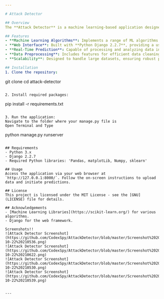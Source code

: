 ```yaml
---

# Attack Detector

## Overview
The **Attack Detector** is a machine learning-based application designed to predict and identify false data injection attacks. By utilizing various machine learning algorithms, the application aims to enhance security measures and protect data integrity.

## Features
- **Machine Learning Algorithms**: Implements a range of ML algorithms to detect potential threats effectively.
- **Web Interface**: Built with **Python Django 2.2.7**, providing a user-friendly interface for interaction.
- **Real-Time Prediction**: Capable of processing and analyzing data in real-time to identify anomalies.
- **Data Preprocessing**: Includes features for efficient data cleaning and feature selection to optimize model accuracy.
- **Scalability**: Designed to handle large datasets, ensuring robust performance in diverse environments.

## Installation
1. Clone the repository:
   ```
   git clone <repository-url>
   cd attack-detector
   ```

2. Install required packages:
   ```
   pip install -r requirements.txt
   ```

3. Run the application:
   Navigate to the folder where your manage.py file is
   Open Terminal and Type
   ```
   python manage.py runserver
   ```

## Requirements
- Python 3.x
- Django 2.2.7
- Required Python libraries: 'Pandas, matplotLib, Numpy, sklearn'

## Usage
Access the application via your web browser at `http://127.0.0.1:8000/`. Follow the on-screen instructions to upload data and initiate predictions.

## License
This project is licensed under the MIT License - see the [GNU](LICENSE) file for details.

## Acknowledgements
- [Machine Learning Libraries](https://scikit-learn.org/) for various algorithms.
- Django for the web framework.

Screenshots!!
![Attack Detector Screenshot](https://github.com/CodexSpy/AttackDetector/blob/master/Screenshot%202024-10-22%20210536.png)
![Attack Detector Screenshot](https://github.com/CodexSpy/AttackDetector/blob/master/Screenshot%202024-10-22%20210622.png)
![Attack Detector Screenshot](https://github.com/CodexSpy/AttackDetector/blob/master/Screenshot%202024-10-22%20210530.png)
![Attack Detector Screenshot](https://github.com/CodexSpy/AttackDetector/blob/master/Screenshot%202024-10-22%20210539.png)


---
```

